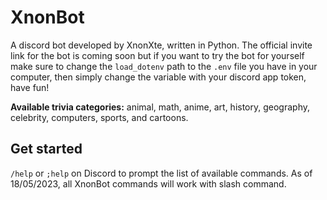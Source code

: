 # XnonBot

A discord bot developed by XnonXte, written in Python. The official invite link for the bot is coming soon but if you want to try the bot for yourself make sure to change the `load_dotenv` path to the `.env` file you have in your computer, then simply change the variable with your discord app token, have fun!

**Available trivia categories:** animal, math, anime, art, history, geography, celebrity, computers, sports, and cartoons.

## Get started

`/help` or `;help` on Discord to prompt the list of available commands. As of 18/05/2023, all XnonBot commands will work with slash command.
